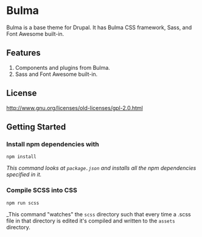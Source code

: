 # Bulma
Bulma is a base theme for Drupal.
It has Bulma CSS framework, Sass, and Font Awesome built-in.

## Features
1. Components and plugins from Bulma.
2. Sass and Font Awesome built-in.

## License
http://www.gnu.org/licenses/old-licenses/gpl-2.0.html

## Getting Started

### Install npm dependencies with
`npm install`

_This command looks at `package.json` and installs all the npm dependencies specified in it._

### Compile SCSS into CSS
`npm run scss`

_This command "watches" the `scss` directory such that every time a .scss file in that directory is edited it's compiled and written to the `assets` directory.
